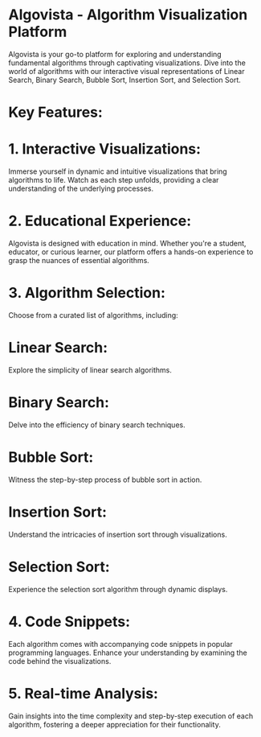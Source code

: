 # Algovista - Algorithm Visualization Platform
Algovista is your go-to platform for exploring and understanding fundamental algorithms through captivating visualizations. Dive into the world of algorithms with our interactive visual representations of Linear Search, Binary Search, Bubble Sort, Insertion Sort, and Selection Sort.

# Key Features:
# 1. Interactive Visualizations:
Immerse yourself in dynamic and intuitive visualizations that bring algorithms to life. Watch as each step unfolds, providing a clear understanding of the underlying processes.

# 2. Educational Experience:
Algovista is designed with education in mind. Whether you're a student, educator, or curious learner, our platform offers a hands-on experience to grasp the nuances of essential algorithms.

# 3. Algorithm Selection:
Choose from a curated list of algorithms, including:
# Linear Search:
  Explore the simplicity of linear search algorithms.
# Binary Search: 
  Delve into the efficiency of binary search techniques.
# Bubble Sort: 
  Witness the step-by-step process of bubble sort in action.
# Insertion Sort: 
  Understand the intricacies of insertion sort through visualizations.
# Selection Sort:  
  Experience the selection sort algorithm through dynamic displays.

# 4. Code Snippets:
Each algorithm comes with accompanying code snippets in popular programming languages. Enhance your understanding by examining the code behind the visualizations.

# 5. Real-time Analysis:
Gain insights into the time complexity and step-by-step execution of each algorithm, fostering a deeper appreciation for their functionality.
